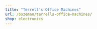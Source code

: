```yaml
---
title: "Terrell's Office Machines"
url: /bozeman/terrells-office-machines/
shop: electronics
---
```

